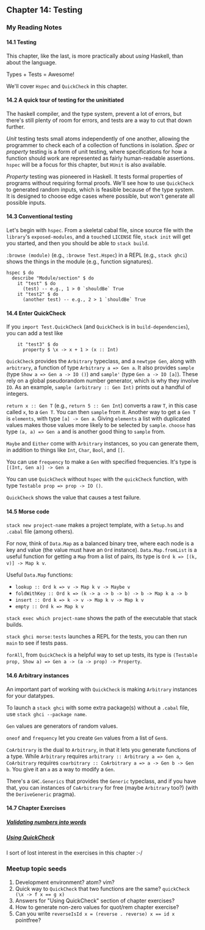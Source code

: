 ## Chapter 14: Testing

### My Reading Notes

#### 14.1 Testing

This chapter, like the last, is more practically about _using_ Haskell, than about the language.

Types + Tests = Awesome!

We'll cover `Hspec` and `QuickCheck` in this chapter.

#### 14.2 A quick tour of testing for the uninitiated

The haskell compiler, and the type system, prevent a lot of errors, but there's still plenty of
room for errors, and tests are a way to cut that down further.

_Unit_ testing tests small atoms independently of one another, allowing the programmer to check
each of a collection of functions in isolation. _Spec_ or _property_ testing is a form of unit
testing, where specifications for how a function should work are represented as fairly human-readable
assertions. `hspec` will be a focus for this chapter, but `HUnit` is also available.

_Property_ testing was pioneered in Haskell. It tests formal properties of programs without
requiring formal proofs. We'll see how to use `QuickCheck` to generated random inputs, which is
feasible because of the type system. It is designed to choose edge cases where possible, but
won't generate all possible inputs.

#### 14.3 Conventional testing

Let's begin with `hspec`. From a skeletal cabal file, since source file with the `library`'s
`exposed-modules`, and a `touch`ed `LICENSE` file, `stack init` will get you started, and then
you should be able to `stack build`.

`:browse (module)` (e.g., `:browse Test.Hspec`) in a REPL (e.g., `stack ghci`) shows the things
in the module (e.g., function signatures).

```
hspec $ do
  describe "Module/section" $ do
    it "test" $ do
      (test) -- e.g., 1 > 0 `shouldBe` True
    it "test2" $ do
      (another test) -- e.g., 2 > 1 `shouldBe` True
```

#### 14.4 Enter QuickCheck

If you `import Test.QuickCheck` (and `QuickCheck` is in `build-dependencies`), you can add a test
like
```
    it "test3" $ do
      property $ \x -> x + 1 > (x :: Int)
```

`QuickCheck` provides the `Arbitrary` typeclass, and a `newtype Gen`, along with `arbitrary`, a function
of type `Arbitrary a => Gen a`. It also provides `sample` (type `Show a => Gen a -> IO ()`) and
`sample'` (type `Gen a -> IO [a]`). These rely on a global pseudorandom number generator, which is why
they involve `IO`. As an example, `sample (arbitrary :: Gen Int)` prints out a handful of integers.

`return x :: Gen T` (e.g., `return 5 :: Gen Int`) converts a raw `T`, in this case called `x`, to a
`Gen T`. You can then `sample` from it. Another way to get a `Gen T` is `elements`, with type
`[a] -> Gen a`. Giving `elements` a list with duplicated values makes those values more likely to
be selected by `sample`. `choose` has type `(a, a) => Gen a` and is another good thing to `sample`
from.

`Maybe` and `Either` come with `Arbitrary` instances, so you can generate them, in addition to
things like `Int`, `Char`, `Bool`, and `[]`.

You can use `frequency` to make a `Gen` with specified frequencies. It's type is `[(Int, Gen a)] -> Gen a`

You can use `QuickCheck` without `hspec` with the `quickCheck` function, with type
`Testable prop => prop -> IO ()`.

`QuickCheck` shows the value that causes a test failure.

#### 14.5 Morse code

`stack new project-name` makes a project template, with a `Setup.hs` and `.cabal` file (among others).

For now, think of `Data.Map` as a balanced binary tree, where each node is a key and value (the value
must have an `Ord` instance). `Data.Map.fromList` is a useful function for getting a `Map` from a
list of pairs, its type is `Ord k => [(k, v)] -> Map k v`.

Useful `Data.Map` functions:

* `lookup :: Ord k => v -> Map k v -> Maybe v`
* `foldWithKey :: Ord k => (k -> a -> b -> b) -> b -> Map k a -> b`
* `insert :: Ord k => k -> v -> Map k v -> Map k v`
* `empty :: Ord k => Map k v`

`stack exec which project-name` shows the path of the executable that stack builds.

`stack ghci morse:tests` launches a REPL for the tests, you can then run `main` to see if tests pass.

`forAll`, from `QuickCheck` is a helpful way to set up tests, its type is
`(Testable prop, Show a) => Gen a -> (a -> prop) -> Property`.

#### 14.6 Arbitrary instances

An important part of working with `QuickCheck` is making `Arbitrary` instances for your datatypes.

To launch a `stack ghci` with some extra package(s) without a `.cabal` file, use `stack ghci --package name`.

`Gen` values are generators of random values.

`oneof` and `frequency` let you create `Gen` values from a list of `Gen`s.

`CoArbitrary` is the dual to `Arbitrary`, in that it lets you generate functions of a type. While
`Arbitrary` requires `arbitrary :: Arbitrary a => Gen a`, `CoArbitrary` requires
`coarbitrary :: CoArbitrary a => a -> Gen b -> Gen b`. You give it an `a` as a way to modify a `Gen`.

There's a `GHC.Generics` that provides the `Generic` typeclass, and if you have that, you can instances
of `CoArbitrary` for free (maybe `Arbitrary` too?) (with the `DeriveGeneric` pragma).

#### 14.7 Chapter Exercises

##### [Validating numbers into words](chEx-vnumWord.hs)

##### [Using QuickCheck](chEx-useQC.hs)

I sort of lost interest in the exercises in this chapter :-/


### Meetup topic seeds

1. Development environment? atom? vim?
2. Quick way to `QuickCheck` that two functions are the same? `quickCheck (\x -> f x == g x)`
3. Answers for "Using QuickCheck" section of chapter exercises?
4. How to generate non-zero values for quot/rem chapter exercise?
5. Can you write `reverseIsId x = (reverse . reverse) x == id x` pointfree?

